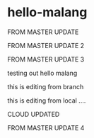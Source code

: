 # hello-malang
FROM MASTER UPDATE

FROM MASTER UPDATE 2

FROM MASTER UPDATE 3

testing out hello malang

this is editing from branch

this is editing from local ....

CLOUD UPDATED

FROM MASTER UPDATE 4
